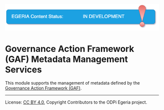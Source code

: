 <!-- SPDX-License-Identifier: CC-BY-4.0 -->
<!-- Copyright Contributors to the ODPi Egeria project 2019. -->

![InDev](../../../open-metadata-publication/website/images/egeria-content-status-in-development.png#pagewidth)

# Governance Action Framework (GAF) Metadata Management Services

This module supports the management of metadata defined by the
[Governance Action Framework (GAF)](../../frameworks/governance-action-framework).

----
License: [CC BY 4.0](https://creativecommons.org/licenses/by/4.0/),
Copyright Contributors to the ODPi Egeria project.